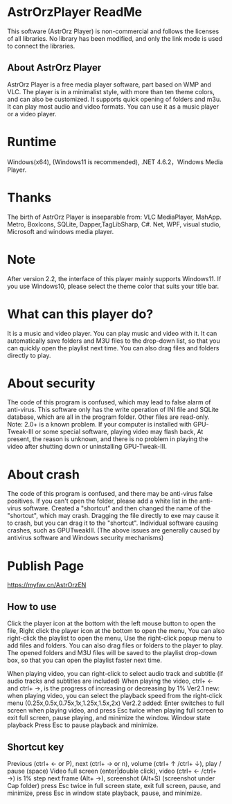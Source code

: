 # AstrOrzPlayer ReadMe
This software (AstrOrz Player) is non-commercial and follows the licenses of all libraries. 
No library has been modified, and only the link mode is used to connect the libraries.
## About AstrOrz Player
AstrOrz Player is a free media player software, part based on WMP and VLC.
The player is in a minimalist style, with more than ten theme colors, and can also be customized. It supports quick opening of folders and m3u.
It can play most audio and video formats. You can use it as a music player or a video player.
# Runtime
Windows(x64), (Windows11 is recommended), .NET 4.6.2，Windows Media Player.
# Thanks
The birth of AstrOrz Player is inseparable from:
VLC MediaPlayer, MahApp. Metro, BoxIcons, SQLite, Dapper,TagLibSharp,
C#. Net, WPF, visual studio, Microsoft and windows media player.
# Note
After version 2.2, the interface of this player mainly supports Windows11. If you use Windows10, please select the theme color that suits your title bar.
# What can this player do?
It is a music and video player. You can play music and video with it.
It can automatically save folders and M3U files to the drop-down list, so that you can quickly open the playlist next time.
You can also drag files and folders directly to play.
# About security
The code of this program is confused, which may lead to false alarm of anti-virus.
This software only has the write operation of INI file and SQLite database, which are all in the program folder. Other files are read-only.
Note: 2.0+ is a known problem. If your computer is installed with GPU-Tweak-III or some special software, playing video may flash back,
At present, the reason is unknown, and there is no problem in playing the video after shutting down or uninstalling GPU-Tweak-III.
# About crash
The code of this program is confused, and there may be anti-virus false positives.
If you can't open the folder, please add a white list in the anti-virus software.
Created a "shortcut" and then changed the name of the "shortcut", which may crash.
Dragging the file directly to exe may cause it to crash, but you can drag it to the "shortcut".
Individual software causing crashes, such as GPUTweakIII.
(The above issues are generally caused by antivirus software and Windows security mechanisms)
# Publish Page
https://myfav.cn/AstrOrzEN
## How to use
Click the player icon at the bottom with the left mouse button to open the file,
Right click the player icon at the bottom to open the menu,
You can also right-click the playlist to open the menu,
Use the right-click popup menu to add files and folders.
You can also drag files or folders to the player to play.
The opened folders and M3U files will be saved to the playlist drop-down box, so that you can open the playlist faster next time.

When playing video, you can right-click to select audio track and subtitle
(if audio tracks and subtitles are included)
When playing the video, ctrl+ ← and ctrl+ →, is the progress of increasing or decreasing by 1%
Ver2.1 new: when playing video, you can select the playback speed from the right-click menu
(0.25x,0.5x,0.75x,1x,1.25x,1.5x,2x)
Ver2.2 added: Enter switches to full screen when playing video, and press Esc twice when playing full screen to exit full screen, pause playing, and minimize the window.
Window state playback Press Esc to pause playback and minimize.

## Shortcut key
Previous (ctrl+ ← or P), next (ctrl+ → or n), volume (ctrl+ ↑ /ctrl+ ↓), play / pause (space)
Video full screen (enter|double click), video (ctrl+ ← /ctrl+ →) is 1% step
next frame (Alt+ →), screenshot (Alt+S) (screenshot under Cap folder)
press Esc twice in full screen state, exit full screen, pause, and minimize, press Esc in window state playback, pause, and minimize.
